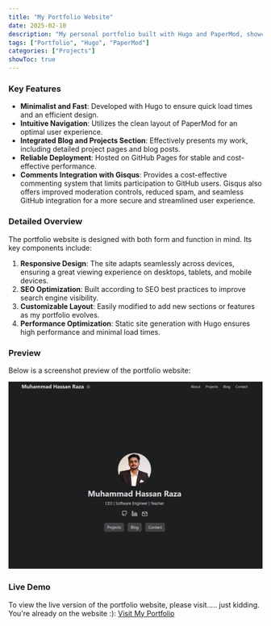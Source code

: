 ```yaml
---
title: "My Portfolio Website"
date: 2025-02-10
description: "My personal portfolio built with Hugo and PaperMod, showcasing my projects and skills."
tags: ["Portfolio", "Hugo", "PaperMod"]
categories: ["Projects"]
showToc: true
---
```

### Key Features

- **Minimalist and Fast**: Developed with Hugo to ensure quick load times and an efficient design.
- **Intuitive Navigation**: Utilizes the clean layout of PaperMod for an optimal user experience.
- **Integrated Blog and Projects Section**: Effectively presents my work, including detailed project pages and blog posts.
- **Reliable Deployment**: Hosted on GitHub Pages for stable and cost-effective performance.
- **Comments Integration with Gisqus**: Provides a cost-effective commenting system that limits participation to GitHub users. Gisqus also offers improved moderation controls, reduced spam, and seamless GitHub integration for a more secure and streamlined user experience.

### Detailed Overview

The portfolio website is designed with both form and function in mind. Its key components include:

1. **Responsive Design**: The site adapts seamlessly across devices, ensuring a great viewing experience on desktops, tablets, and mobile devices.
2. **SEO Optimization**: Built according to SEO best practices to improve search engine visibility.
3. **Customizable Layout**: Easily modified to add new sections or features as my portfolio evolves.
4. **Performance Optimization**: Static site generation with Hugo ensures high performance and minimal load times.

### Preview

Below is a screenshot preview of the portfolio website:

![Portfolio Screenshot](/assets/portfolio.png)

### Live Demo

To view the live version of the portfolio website, please visit..... just kidding. You're already on the website :):
[Visit My Portfolio](https://mhassan.dev/)
